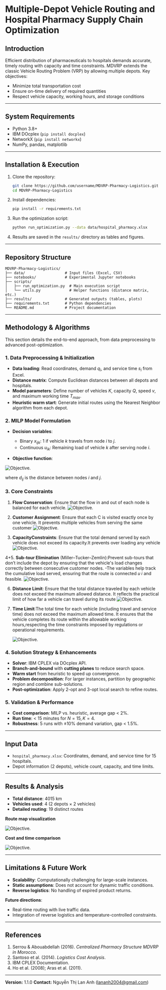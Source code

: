 # Multiple-Depot Vehicle Routing and Hospital Pharmacy Supply Chain Optimization


## Introduction

Efficient distribution of pharmaceuticals to hospitals demands accurate, timely routing with capacity and time constraints. MDVRP extends the classic Vehicle Routing Problem (VRP) by allowing multiple depots. Key objectives:

* Minimize total transportation cost
* Ensure on-time delivery of required quantities
* Respect vehicle capacity, working hours, and storage conditions

---

## System Requirements

* Python 3.8+
* IBM DOcplex (`pip install docplex`)
* NetworkX (`pip install networkx`)
* NumPy, pandas, matplotlib

---

## Installation & Execution

1. Clone the repository:

   ```bash
   git clone https://github.com/username/MDVRP-Pharmacy-Logistics.git
   cd MDVRP-Pharmacy-Logistics
   ```
2. Install dependencies:

   ```bash
   pip install -r requirements.txt
   ```
3. Run the optimization script:

   ```bash
   python run_optimization.py --data data/hospital_pharmacy.xlsx
   ```
4. Results are saved in the `results/` directory as tables and figures.

---

## Repository Structure

```
MDVRP-Pharmacy-Logistics/
├── data/                  # Input files (Excel, CSV)
├── notebooks/             # Experimental Jupyter notebooks
├── scripts/
│   ├── run_optimization.py  # Main execution script
│   └── utils.py             # Helper functions (distance matrix, etc.)
├── results/               # Generated outputs (tables, plots)
├── requirements.txt       # Python dependencies
└── README.md              # Project documentation
```

---

## Methodology & Algorithms

This section details the end-to-end approach, from data preprocessing to advanced post-optimization.

### 1. Data Preprocessing & Initialization

* **Data loading**: Read coordinates, demand $q_i$, and service time $s_i$ from Excel.
* **Distance matrix**: Compute Euclidean distances between all depots and hospitals.
* **Model parameters**: Define number of vehicles $K$, capacity $Q$, speed $v$, and maximum working time $T_{max}$.
* **Heuristic warm start**: Generate initial routes using the Nearest Neighbor algorithm from each depot.

### 2. MILP Model Formulation

* **Decision variables**:

  * Binary $x_{ijk}$: 1 if vehicle $k$ travels from node $i$ to $j$.
  * Continuous $u_{ik}$: Remaining load of vehicle $k$ after serving node $i$.
* **Objective function**:

 ![Objective](https://github.com/LanAnh55/Optimize/blob/main/contraints/objective.png).

  where $d_{ij}$ is the distance between nodes $i$ and $j$.

### 3. Core Constraints

1. **Flow Conservation**: Ensure that the flow in and out of each node is balanced for each vehicle.
    ![Objective](https://github.com/LanAnh55/Optimize/blob/main/contraints/constraint%201.png).
   
3. **Customer Assignment**: Ensure that each C is visited exactly once by one vehicle. It prevents multiple vehicles from serving the same customer
   ![Objective](https://github.com/LanAnh55/Optimize/blob/main/contraints/constraints%202.png).
   
5. **CapacityConstraints**: Ensure that the total demand served by each vehicle does not exceed its capacity.It prevents over loading any vehicle
    ![Objective](https://github.com/LanAnh55/Optimize/blob/main/contraints/constraint%203.png).
   
4+5. **Sub-tour Elimination** (Miller–Tucker–Zemlin):Prevent sub-tours that don’t include the depot by ensuring that the vehicle's load changes correctly between consecutive customer nodes.
   -The variables help track the cumulative load served, ensuring that the route is connected 𝑢 𝑖 and feasible.
   ![Objective](https://github.com/LanAnh55/Optimize/blob/main/contraints/constraints%204.png).
   
6. **Distance Limit**: Ensure that the total distance traveled by each vehicle does not exceed the maximum allowed distance. It reflects the practical limit of how far a vehicle can travel during its route
   ![Objective](https://github.com/LanAnh55/Optimize/blob/main/contraints/Constraints%206.png).
   
8. **Time Limit**:The total time for each vehicle (including travel and service time) does not exceed the maximum allowed time. It ensures that the vehicle completes its route within the allowable working hours,respecting the time constraints imposed by regulations or operational requirements.
   
   ![Objective](https://github.com/LanAnh55/Optimize/blob/main/contraints/Constraints%207.png).

### 4. Solution Strategy & Enhancements

* **Solver**: IBM CPLEX via DOcplex API.
* **Branch-and-bound** with **cutting planes** to reduce search space.
* **Warm start** from heuristic to speed up convergence.
* **Problem decomposition**: For larger instances, partition by geographic region and combine sub-solutions.
* **Post-optimization**: Apply 2-opt and 3-opt local search to refine routes.

### 5. Validation & Performance

* **Cost comparison**: MILP vs. heuristic, average gap < 2%.
* **Run time**: < 15 minutes for $N=15, K=4$.
* **Robustness**: 5 runs with ±10% demand variation, gap < 1.5%.

---

## Input Data

* `hospital_pharmacy.xlsx`: Coordinates, demand, and service time for 15 hospitals.
* Depot information (2 depots), vehicle count, capacity, and time limits.

---

## Results & Analysis

* **Total distance**: 4015 km
* **Vehicles used**: 4 (2 depots × 2 vehicles)
* **Detailed routing**: 19 distinct routes

**Route map visualization**

 ![Objective](https://github.com/LanAnh55/Optimize/blob/main/image/solution.png).

**Cost and time comparison**

 ![Objective](https://github.com/LanAnh55/Optimize/blob/main/image/estimate.png).

---

## Limitations & Future Work

* **Scalability**: Computationally challenging for large-scale instances.
* **Static assumptions**: Does not account for dynamic traffic conditions.
* **Reverse logistics**: No handling of expired product returns.

**Future directions**:

* Real-time routing with live traffic data.
* Integration of reverse logistics and temperature-controlled constraints.

---

## References

1. Serrou & Abouabdellah (2016). *Centralized Pharmacy Structure MDVRP in Morocco*.
2. Santoso et al. (2014). *Logistics Cost Analysis*.
3. IBM CPLEX Documentation.
4. Ho et al. (2008); Aras et al. (2011).

---

**Version:** 1.1.0
**Contact:** Nguyễn Thị Lan Anh ([lananh2004@gmail.com](lananh2004@gmail.com))

